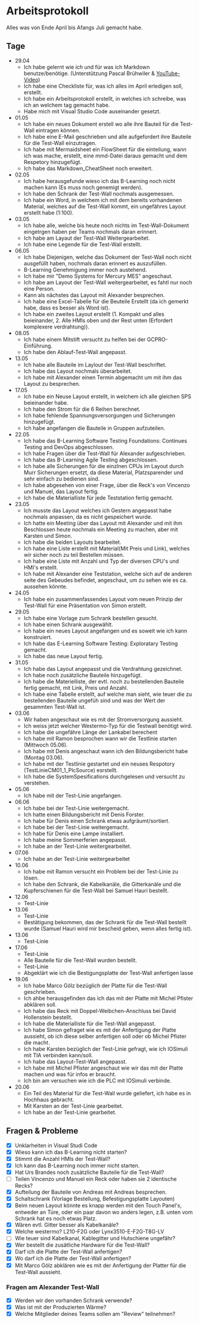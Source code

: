 # Arbeitsprotokoll

Alles was von Ende April bis Afangs Juli gemacht habe.

## Tage

- 29.04
  - Ich habe gelernt wie ich und für was ich Markdown benutze/benötige. (Unterstützung Pascal Brühwiler & [YouTube-Video](https://youtu.be/_PPWWRV6gbA?si=M2w19K0zv1BXbKE0))
  - Ich habe eine Checkliste für, was ich alles im April erledigen soll, erstellt.
  - Ich habe ein Arbeitsprotokoll erstellt, in welches ich schreibe, was ich an welchem tag gemacht habe.
  - Habe mich mit Visual Studio Code auseinander gesetzt.
- 01.05
  - Ich habe ein neues Dokument erstell wo alle ihre Bauteil für die Test-Wall eintragen können.
  - Ich habe eine E-Mail geschrieben und alle aufgefordert ihre Bauteile für die Test-Wall einzutragen.
  - Ich habe mit Mermaidsheet ein FlowSheet für die einteilung, wann ich was mache, erstellt, eine mmd-Datei daraus gemacht und dem Respetory hinzugefügt.
  - Ich habe das Markdown_CheatSheet noch erweitert.
- 02.05
  - Ich habe herausgefunde wieso ich das B-Learning noch nicht machen kann (Es muss noch genemigt werden).
  - Ich habe den Schrank der Test-Wall nochmals ausgemessen.
  - Ich habe ein Word, in welchem ich mit dem bereits vorhandenen Material, welches auf die Test-Wall kommt, ein ungefähres Layout erstellt habe (1:100).
- 03.05
  - Ich habe alle, welche bis heute noch nichts im Test-Wall-Dokument eingetrgen haben per Teams nochmals daran erinnert.
  - Ich habe am Layaut der Test-Wall Weitergearbeitet.
  - Ich habe eine Legende für die Test-Wall erstellt.
- 06.05
  - Ich habe Diejenigen, welche das Dokument der Test-Wall noch nicht ausgefüllt haben, nochmals daran erinnert es auszufüllen.
  - B-Learning Genehmigung immer noch austehend.
  - Ich habe mir "Demo Systems for Mercury MES" angeschaut.
  - Ich habe am Layout der Test-Wall weitergearbeitet, es fahtl nur noch eine Person.
  - Kann als nächstes das Layout mit Alexander besprechen.
  - Ich habe eine Excel-Tabelle für die Beuteile Erstellt (da ich gemerkt habe, dass es besser als Word ist).
  - Ich habe ein zweites Layout erstellt (1. Kompakt und alles beieinander, 2. Alle HMIs oben und der Rest unten (Erfordert komplexere verdrahtung)).
- 08.05
  - Ich habe einem Mitstift versucht zu helfen bei der GCPRO-Einführung.
  - Ich habe den Ablauf-Test-Wall angepasst.
- 13.05
  - Ich habe alle Bauteile im Laylout der Test-Wall beschriftet.
  - Ich habe das Layout nochmals überarbeitet.
  - Ich habe mit Alexander einen Termin abgemacht um mit ihm das Layout zu besprechen.
- 17.05
  - Ich habe ein Neuse Layout erstellt, in welchem ich alle gleichen SPS beieinander habe.
  - Ich habe den Strom für die 6 Reihen berechnet.
  - Ich habe fehlende Spannungsversorgungen und Sicherungen hinzugefügt.
  - Ich habe angefangen die Bauteile in Gruppen aufzuteilen.
- 22.05
  - Ich habe das B-Learning Software Testing Foundations: Continues Testing and DevOps abgeschlossen.
  - Ich habe Fragen über die Test-Wall für Alexander aufgeschrieben.
  - Ich habe das B-Learning Agile Testing abgeschlossen.
  - Ich habe alle Sicherungen für die einzlnen CPUs im Layout durch Murr Sicherungen ersetzt, da diese Material, Platzsparender und sehr einfach zu bedienen sind.
  - Ich habe abgesehen von einer Frage, über die Reck's von Vincenzo und Manuel, das Layout fertig.
  - Ich habe die Materialliste für jede Teststation fertig gemacht.
- 23.05
  - Ich musste das Layout welches ich Gestern angepasst habe nochmals anpassen, da es nicht gespeichert wurde.
  - Ich hatte ein Meeting über das Layout mit Alexander und mit ihm Beschlossen heute nochmals ein Meeting zu machen, aber mit Karsten und Simon.
  - Ich habe die beiden Layouts bearbeitet.
  - Ich habe eine Liste erstellt mit Material(Mit Preis und Link), welches wir sicher noch zu teil Bestellen müssen.
  - Ich habe eine Liste mit Anzahl und Typ der diversen CPU's und HMI's erstellt.
  - Ich habe mit Alexander eine Teststation, welche sich auf de anderen seite des Gebeudes befindet, angeschaut, um zu sehen wie es ca. aussehen könnte.
- 24.05
  - Ich habe ein zusammenfassendes Layout vom neuen Prinzip der Test-Wall für eine Präsentation von Simon erstellt.
- 29.05
  - Ich habe eine Vorlage zum Schrank bestellen gesucht.
  - Ich habe einen Schrank ausgewählt.
  - Ich habe ein neues Layout angefangen und es soweit wie ich kann konstruiert.
  - Ich habe das E-Learning Software Testing: Exploratary Testing gemacht.
  - Ich habe das neue Layout fertig.
- 31.05
  - Ich habe das Layout angepasst und die Verdrahtung gezeichnet.
  - Ich habe noch zusätzliche Bauteile hinzugefügt.
  - Ich habe die Materielliste, der evtl. noch zu bestellenden Bauteile fertig gemacht, mit Link, Preis und Anzahl.
  - Ich habe eine Tabelle erstellt, auf welche man sieht, wie teuer die zu bestellenden Bauteile ungefüh sind und was der Wert der gesammten Test-Wall ist.
- 03.06
  - Wir haben angeschaut wie es mit der Stromversorgung aussieht.
  - Ich weiss jetzt welcher Westermo-Typ für die Testwall benötigt wird.
  - Ich habe die ungefähre Länge der Lankabel berechent
  - Ich habe mit Ramon besprochen wann wir die Testlinie starten (Mittwoch 05.06).
  - Ich habe mit Denis angeschaut wann ich den Bildungsbericht habe (Montag 03.06).
  - Ich habe mit der Testlinie gestartet und ein neuses Respotory (TestLinieCM01_1_PlcSource) esrstellt.
  - Ich habe die SystemSpesifications durchgelesen und versucht zu verstehen.
- 05.06
  - Ich habe mit der Test-Linie angefangen.
- 06.06
  - Ich habe bei der Test-Linie weitergemacht.
  - Ich hatte einen Bildungsbericht mit Denis Forster.
  - Ich habe für Denis einen Schrank etwas aufgräumt/sortiert.
  - Ich habe bei der Test-Linie weitergemacht.
  - Ich habe für Denis eine Lampe installiert.
  - Ich habe meine Sommerferien angepasst.
  - Ich habe an der Test-Linie weitergearbeitet.
- 07.06
  - Ich habe an der Test-Linie weitergearbeitet
- 10.06
  - Ich habe mit Ramon versucht ein Problem bei der Test-Linie zu lösen.
  - Ich habe den Schrank, die Kabelkanäle, die Gitterkanäle und die Kupferschienen für die Test-Wall bei Samuel Hauri bestellt.
- 12.06
  - Test-Linie
- 13.06
  - Test-Linie
  - Bestätigung bekommen, das der Schrank für die Test-Wall bestellt wurde (Samuel Hauri wird mir bescheid geben, wenn alles fertig ist).
- 13.06
  - Test-Linie
- 17.06
  - Test-Linie
  - Alle Bauteile für die Test-Wall wurden bestellt.
  - Test-Linie
  - Abgeklärt wie ich die Bestigungsplatte der Test-Wall anfertigen lasse
- 19.06
  - Ich habe Marco Gölz bezüglich der Platte für die Test-Wall geschrieben.
  - Ich ahbe herausgefinden das ich das mit der Platte mit Michel Pfister abklären soll.
  - Ich habe das Reck mit Doppel-Weibchen-Anschluss bei David Hollenstein bestellt.
  - Ich habe die Materialliste für die Test-Wall angepasst.
  - Ich habe Simon gefraget wie es mit der Anfertigung der Platte aussieht, ob ich diese selber anfertigen soll oder ob Michel Pfister die macht.
  - Ich habe Karsten bezüglich der Test-Linie gefragt, wie ich IOSimuli mit TIA verbinden kann/soll.
  - Ich habe das Layout-Test-Wall angepasst.
  - Ich habe mit Michel Pfister angeschaut wie wir das mit der Platte machen und was für infos er braucht.
  - Ich bin am versuchen wie ich die PLC mit IOSimuli verbinde.
- 20.06
  - Ein Teil des Material für die Test-Wall wurde geliefert, ich habe es in Hochhaus gebracht.
  - Mit Karsten an der Test-Linie gearbeitet.
  - Ich habe an der Test-Linie gearbeitet.

## Fragen & Probleme

- [x] Unklarheiten in Visual Studi Code
- [x] Wieso kann ich das B-Learning nicht starten?
- [x] Stimmt die Anzahl HMIs der Test-Wall?
- [x] Ich kann das B-Learning noch immer nicht starten.
- [x] Hat Urs Brandes noch zusätzliche Bauteile für die Test-Wall?
- [ ] Teilen Vincenzo und Manuel ein Reck oder haben sie 2 identische Recks?
- [x] Aufteilung der Bauteile von Andreas mit Andreas besprechen.
- [x] Schaltschrank (Vorlage Bestellung, Befestigungsplatte Layouten)
- [x] Beim neuen Layout könnte es knapp werden mit den Touch Panel's, entweder an Türe, oder ein paar davon wo anders legen, z.B. unten vom Schrank hat es noch etwas Platz.
- [x] Wären evtl. Gitter besser als Kabelkanäle?
- [x] Welche westermo? L210-F2G oder Lynx3510-E-F2G-T8G-LV
- [ ] Wie teuer sind Kabelkanal, Kablegitter und Hutschiene ungefähr?
- [x] Wer bestellt die zusätliche Hardware für die Test-Wall?
- [x] Darf ich die Platte der Test-Wall anfertigen?
- [x] Wo darf ich die Platte der Test-Wall anfertigen?
- [x] Mit Marco Gölz abklären wie es mit der Anfertigung der Platter für die Test-Wall aussieht.

### Fragen am Alexander Test-Wall

- [x] Werden wir den vorhanden Schrank verwende?
- [x] Was ist mit der Produzierten Wärme?
- [x] Welche Mitglieder deines Teams sollen am "Review" teilnehmen?
